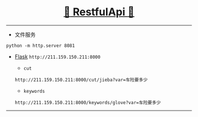 [<h1 align = "center">:rocket: RestfulApi :facepunch:</h1>][0]

---
- 文件服务

`python -m http.server 8081`

- [Flask][1]
`http://211.159.150.211:8000`

  - `cut`
  
  `http://211.159.150.211:8000/cut/jieba?var=车险要多少`
  
  - `keywords`
  
  `http://211.159.150.211:8000/keywords/glove?var=车险要多少`



---
[0]: https://mp.weixin.qq.com/s/2ZKDNF-FrMZe7L-vAtwhZw
[1]: https://github.com/Jie-Yuan/MyTools/blob/master/8_RestfulApi/FlaskDemo.md
